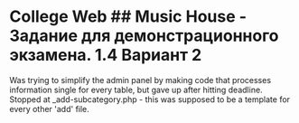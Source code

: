 # College Web ## Music House - Задание для демонстрационного экзамена. 1.4 Вариант 2  
Was trying to simplify the admin panel by making code that processes information single for every table, but gave up after hitting deadline. Stopped at _add-subcategory.php - this was supposed to be a template for every other 'add' file.
